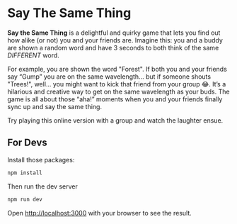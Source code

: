 # Say The Same Thing

**Say the Same Thing** is a delightful and quirky game that lets you find out how alike (or not) you and your friends are.
Imagine this: you and a buddy are shown a random word and have 3 seconds to both think of the same _DIFFERENT_ word.

For example, you are shown the word "Forest". If both you and your friends say “Gump” you are on the same wavelength...
but if someone shouts "Trees!", well... you might want to kick that friend from your group 😂.
It’s a hilarious and creative way to get on the same wavelength as your buds.
The game is all about those “aha!” moments when you and your friends finally sync up and say the same thing.

Try playing this online version with a group and watch the laughter ensue.

## For Devs

Install those packages:

```bash
npm install
```

Then run the dev server

```bash
npm run dev
```

Open [http://localhost:3000](http://localhost:3000) with your browser to see the result.
